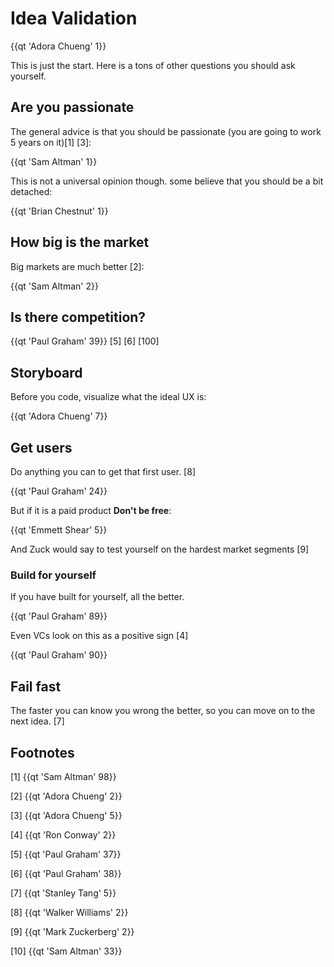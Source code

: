 # Idea Validation

{{qt 'Adora Chueng' 1}}

This is just the start. Here is a tons of other questions you should ask yourself.

## Are you passionate

The general advice is that you should be passionate (you are going to work 5 years on it)[1] [3]:

{{qt 'Sam Altman' 1}}

This is not a universal opinion though. some believe that you should be a bit detached:

{{qt 'Brian Chestnut' 1}}

## How big is the market

Big markets are much better [2]:

{{qt 'Sam Altman' 2}}

## Is there competition?

{{qt 'Paul Graham' 39}} [5] [6] [100]

## Storyboard

Before you code, visualize what the ideal UX is:

{{qt 'Adora Chueng' 7}}

## Get users

Do anything you can to get that first user. [8]

{{qt 'Paul Graham' 24}}

But if it is a paid product **Don't be free**:

{{qt 'Emmett Shear' 5}}

And Zuck would say to test yourself on the hardest market segments [9]

### Build for yourself

If you have built for yourself, all the better.

{{qt 'Paul Graham' 89}}

Even VCs look on this as a positive sign [4]

{{qt 'Paul Graham' 90}}

## Fail fast

The faster you can know you wrong the better, so you can move on to the next idea. [7]



## Footnotes

[1] {{qt 'Sam Altman' 98}}

[2] {{qt 'Adora Chueng' 2}}

[3] {{qt 'Adora Chueng' 5}}

[4] {{qt 'Ron Conway' 2}}

[5] {{qt 'Paul Graham' 37}}

[6] {{qt 'Paul Graham' 38}}

[7] {{qt 'Stanley Tang' 5}}

[8] {{qt 'Walker Williams' 2}}

[9] {{qt 'Mark Zuckerberg' 2}}

[10] {{qt 'Sam Altman' 33}}